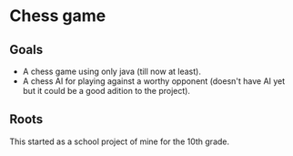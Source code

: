 # Chess game
## Goals
- A chess game using only java (till now at least). <br />
- A chess AI for playing against a worthy opponent (doesn't have AI yet but it could be a good adition to the project).

## Roots
This started as a school project of mine for the 10th grade.
